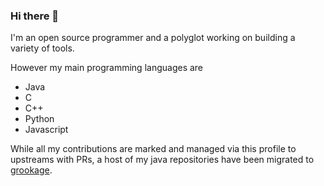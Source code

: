### Hi there 👋

I'm an open source programmer and a polyglot working on building a variety of tools. 

However my main programming languages are 

- Java
- C
- C++
- Python
- Javascript

While all my contributions are marked and managed via this profile to upstreams with PRs, a host of my java repositories have been migrated to [grookage](https://gitlab.phonepe.com/grookage).
